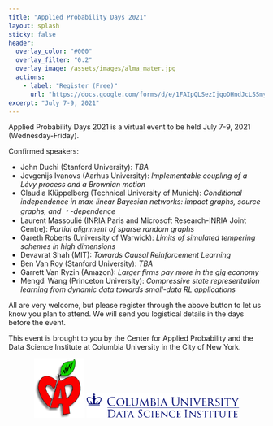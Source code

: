 ```yaml
---
title: "Applied Probability Days 2021"
layout: splash
sticky: false
header:
  overlay_color: "#000"
  overlay_filter: "0.2"
  overlay_image: /assets/images/alma_mater.jpg
  actions:
    - label: "Register (Free)"
      url: "https://docs.google.com/forms/d/e/1FAIpQLSezIjqoDHndJcLSSmyyZvIMx9pq7Jz2m2kTJllBVQ4FJN0MTA/viewform?usp=sf_link"
excerpt: "July 7-9, 2021" 
---
```


Applied Probability Days 2021 is a virtual event to be held July 7-9, 2021 (Wednesday-Friday).

Confirmed speakers:
- John Duchi (Stanford University): *TBA*
- Jevgenijs Ivanovs (Aarhus University): *Implementable coupling of a Lévy process and a Brownian motion*
- Claudia Klüppelberg (Technical University of Munich): *Conditional independence in max-linear Bayesian networks: impact graphs, source graphs, and &#65121;-dependence*
- Laurent Massoulié (INRIA Paris and Microsoft Research-INRIA Joint Centre): *Partial alignment of sparse random graphs*
- Gareth Roberts (University of Warwick): *Limits of simulated tempering schemes in high dimensions*
- Devavrat Shah (MIT): *Towards Causal Reinforcement Learning*
- Ben Van Roy (Stanford University): *TBA*
- Garrett Van Ryzin (Amazon): *Larger firms pay more in the gig economy*
- Mengdi Wang (Princeton University): *Compressive state representation learning from dynamic data towards small-data RL applications*

All are very welcome, but please register through the above button to let us know you plan to attend. We will send you logistical details in the days before the event.

This event is brought to you by the Center for Applied Probability and the Data Science Institute at Columbia University in the City of New York.

<p align="center">
  <img width="100" src="/assets/images/cap_logo.gif">

  <img width="300" src="/assets/images/dsi_logo.png">
</p>

